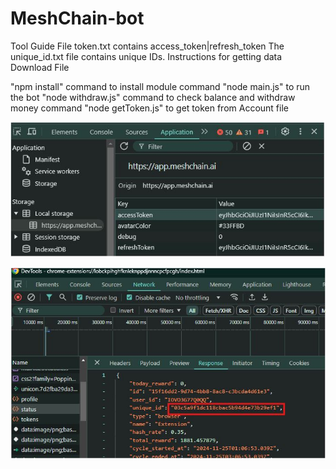 # MeshChain-bot
Tool Guide
File token.txt contains access_token|refresh_token
The unique_id.txt file contains unique IDs.
Instructions for getting data
Download File

"npm install" command to install module
command "node main.js" to run the bot
"node withdraw.js" command to check balance and withdraw money
command "node getToken.js" to get token from Account file

![My Image](image.png)


![My Image](image2.png)
